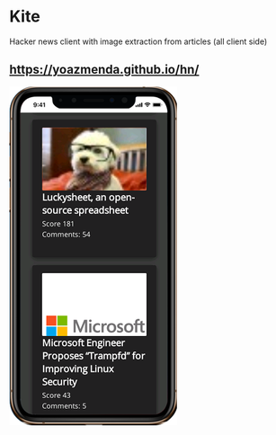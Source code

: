 # Kite

Hacker news client with image extraction from articles (all client side)

## https://yoazmenda.github.io/hn/

![Alt text](img/demo.png?raw=true "Kite")
